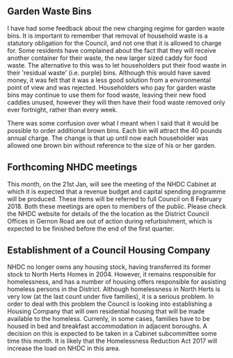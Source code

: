 ## Garden Waste Bins

I have had some feedback about the new charging regime for garden waste bins. It is important to remember that removal of household waste is a statutory obligation for the Council, and not one that it is allowed to charge for. Some residents have complained about the fact that they will receive another container for their waste, the new larger sized caddy for food waste. The alternative to this was to let householders put their food waste in their 'residual waste' (i.e. purple) bins. Although this would have saved money, it was felt that it was a less good solution from a environmental point of view and was rejected. Householders who pay for garden waste bins may continue to use them for food waste, leaving their new food caddies unused, however they will then have their food waste removed only ever fortnight, rather than every week.

There was some confusion over what I meant when I said that it would be possible to order additional brown bins. Each bin will attract the 40 pounds annual charge. The change is that up until now each householder was allowed one brown bin without reference to the size of his or her garden.

## Forthcoming NHDC meetings

This month, on the 21st Jan, will see the meeting of the NHDC Cabinet at which it is expected that a revenue budget and capital spending programme will be produced. These items will be referred to full Council on 8 February 2018. Both these meetings are open to members of the public. Please check the NHDC website for details of the the location as the District Council Offices in Gernon Road are out of action during refurbishment, which is expected to be finished before the end of the first quarter.

## Establishment of a Council Housing Company

NHDC no longer owns any housing stock, having transferred its former stock to North Herts Homes in 2004. However, it remains responsible for homelessness, and has a number of housing offers responsible for assisting homeless persons in the District. Although homelessness in North Herts is very low (at the last count under five families), it is a serious problem. In order to deal with this problem the Council is looking into establishing a Housing Company that will own residential housing that will be made available to the homeless. Currenly, in some cases, families have to be housed in bed and breakfast accommodation in adjacent boroughs. A decision on this is expected to be taken in a Cabinet subcommittee some time this month. It is likely that the Homelessness Reduction Act 2017 will increase the load on NHDC in this area.

